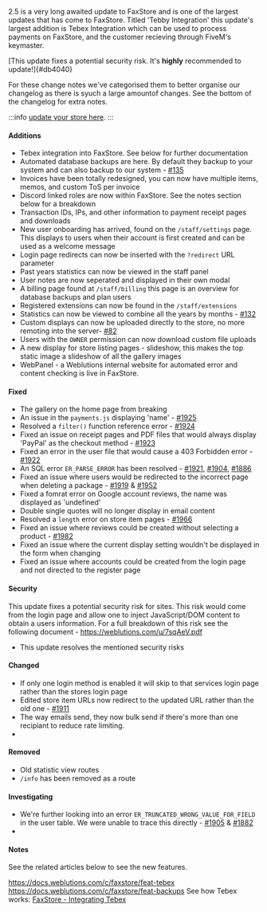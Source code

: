 2.5 is a very long awaited update to FaxStore and is one of the largest updates that has come to FaxStore. Titled 'Tebby Integration' this update's largest addition is Tebex Integration which can be used to process payments on FaxStore, and the customer recieving through FiveM's keymaster.

[This update fixes a potential security risk. It's **highly** recommended to update!]{#db4040}

For these change notes we've categorised them to better organise our changelog as there is syuch a large amountof changes. See the bottom of the changelog for extra notes.

:::info
[update your store here](https://weblutions.com/my/controller).
:::

#### Additions

- Tebex integration into FaxStore. See below for further documentation
- Automated database backups are here. By default they backup to your system and can also backup to our system - [#135](https://bugs.weblutions.com/f/135)
- Invoices have been totally redesigned, you can now have multiple items, memos, and custom ToS per invoice
- Discord linked roles are now within FaxStore. See the notes section below for a breakdown
- Transaction IDs, IPs, and other information to payment receipt pages and downloads
- New user onboarding has arrived, found on the `/staff/settings` page. This displays to users when their account is first created and can be used as a welcome message
- Login page redirects can now be inserted with the `?redirect` URL parameter
- Past years statistics can now be viewed in the staff panel
- User notes are now seperated and displayed in their own modal
- A billing page found at `/staff/billing` this page is an overview for database backups and plan users
- Registered extensions can now be found in the `/staff/extensions`
- Statistics can now be viewed to combine all the years by months - [#132](https://bugs.weblutions.com/f/132)
- Custom displays can now be uploaded directly to the store, no more remoting into the server- [#82](https://bugs.weblutions.com/f/82)
- Users with the `OWNER` permission can now download custom file uploads
- A new display for store listing pages - slideshow, this makes the top static image a slideshow of all the gallery images
- WebPanel - a Weblutions internal website for automated error and content checking is live in FaxStore.
 

#### Fixed

- The gallery on the home page from breaking
- An issue in the `payments.js` displaying 'name' - [#1925](https://bugs.weblutions.com/i/1925)
- Resolved a `filter()` function reference error - [#1924](https://bugs.weblutions.com/i/1924)
- Fixed an issue on receipt pages and PDF files that would always display 'PayPal' as the checkout method - [#1923](https://bugs.weblutions.com/i/1923)
- Fixed an error in the user file that would cause a 403 Forbidden error - [#1922](https://bugs.weblutions.com/i/1922)
- An SQL error `ER_PARSE_ERROR` has been resolved - [#1921](https://bugs.weblutions.com/i/1921), [#1904](https://bugs.weblutions.com/i/1904), [#1886](https://bugs.weblutions.com/i/1886)
- Fixed an issue where users would be redirected to the incorrect page when deleting a package - [#1919](https://bugs.weblutions.com/i/1919) & [#1952](https://bugs.weblutions.com/i/1952)
- Fixed a fomrat error on Google account reviews, the name was displayed as 'undefined'
- Double single quotes will no longer display in email content
- Resolved a `length` error on store item pages - [#1966](https://bugs.weblutions.com/i/1966)
- Fixed an issue where reviews could be created without  selecting a product - [#1982](https://bugs.weblutions.com/i/1982)
- Fixed an issue where the current display setting wouldn't be displayed in the form when changing
- Fixed an issue where accounts could be created from the login page and not directed to the register page

#### Security

This update fixes a potential security risk for sites. This risk would come from the login page and allow one to inject JavaScript/DOM content to obtain a users information. For a full breakdown of this risk see the following document - https://weblutions.com/u/7sqAeV.pdf

- This update resolves the mentioned security risks

#### Changed

- If only one login method is enabled it will skip to that services login page rather than the stores login page
- Edited store item URLs now redirect to the updated URL rather than the old one - [#1911](https://bugs.weblutions.com/i/1911)
- The way emails send, they now bulk send if there's more than one recipiant to reduce rate limiting.
- 

#### Removed

- Old statistic view routes
- `/info` has been removed as a route

#### Investigating

- We're further looking into an error `ER_TRUNCATED_WRONG_VALUE_FOR_FIELD` in the user table. We were unable to trace this directly - [#1905](https://bugs.weblutions.com/i/1905) & [#1882](https://bugs.weblutions.com/i/1882)
- 

#### Notes

See the related articles below to see the new features.

https://docs.weblutions.com/c/faxstore/feat-tebex
https://docs.weblutions.com/c/faxstore/feat-backups
See how Tebex works: [FaxStore - Integrating Tebex](https://youtu.be/Ok7851WqPXE)
